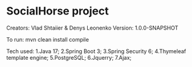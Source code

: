 # SocialHorse project
Creators: Vlad Shtaiier & Denys Leonenko Version: 1.0.0-SNAPSHOT

To run: mvn clean install compile

Tech used: 1.Java 17; 
2.Spring Boot 3; 
3.Spring Security 6; 
4.Thymeleaf template engine; 
5.PostgreSQL; 
6.Jquerry; 
7.Ajax; 
